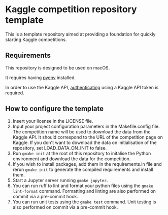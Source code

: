 # Kaggle competition repository template

This is a template repository aimed at providing a foundation for quickly starting Kaggle competitions.

## Requirements

This repository is designed to be used on macOS.

It requires having [pyenv](https://github.com/pyenv/pyenv) installed.

In order to use the Kaggle API, [authenticating](https://www.kaggle.com/docs/api#authentication) using a Kaggle API token is required.

## How to configure the template

1. Insert your license in the LICENSE file.
2. Input your project configuration parameters in the Makefile.config file. The competition name will be used to download the data from the Kaggle API. It should correspond to the URL of the competition page on Kaggle. If you don't want to download the data on initialisation of the repository, set LOAD_DATA_ON_INIT to false.
3. Run `gmake init` at the root of this repository to initalise the Python environment and download the data for the competition.
4. If you wish to install packages, add them in the requirements.in file and rerun `gmake init` to generate the compiled requirements and install them.
5. Start a Jupyter server running `gmake jupyter`.
6. You can run ruff to lint and format your python files using the `gmake lint-format` command. Formatting and linting are also performed on commit via a pre-commit hook.
7. You can run unit tests using the `gmake test` command. Unit testing is also performed on commit via a pre-commit hook.
